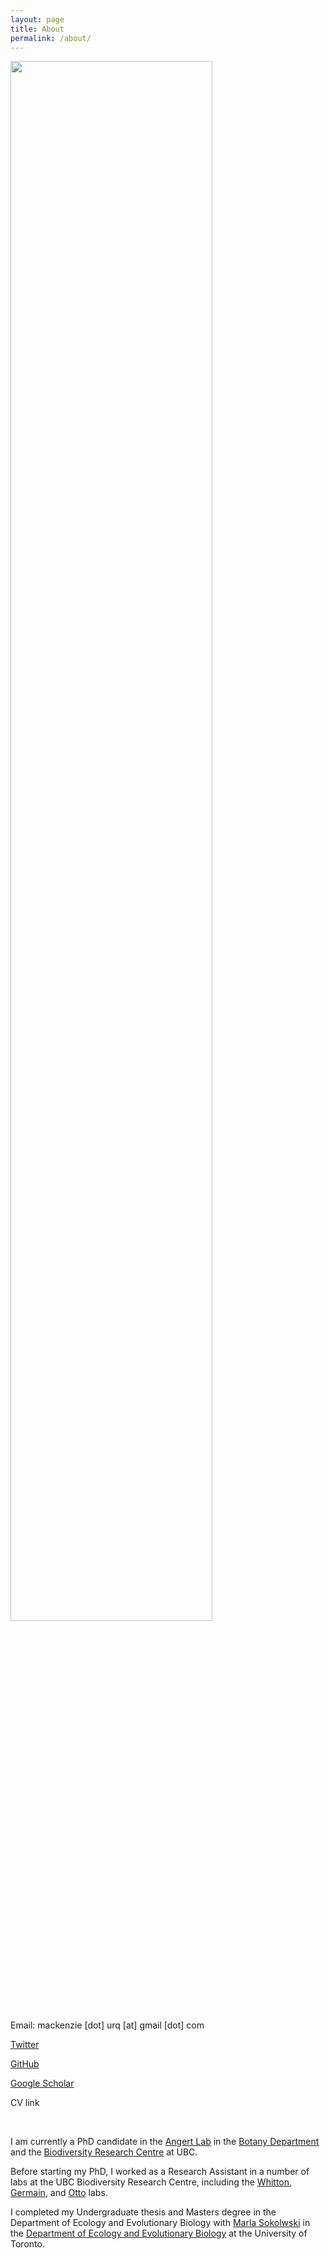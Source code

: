 ```yaml
---
layout: page
title: About
permalink: /about/
---
```


<div class="row">
 <div class="column2">
   <img src="/assets/three_sisters_collecting.jpg" style="width:80%">
 </div>
 <div class="column2">
  <p> Email: mackenzie [dot] urq [at] gmail [dot] com <p> <a href="https://twitter.com/macurqcron">Twitter</a> <p> <a href="https://github.com/macurqcron">GitHub</a> <p> <a href="https://scholar.google.ca/citations?user=rMkvEq8AAAAJ&hl=en"> Google Scholar </a> <p> CV link </p>
<br>

I am currently a PhD candidate in the <a href="https://angert.github.io/">Angert Lab</a> in the <a href="https://www.botany.ubc.ca/">Botany Department</a> and the <a href="https://biodiversity.ubc.ca/">Biodiversity Research Centre</a> at UBC. 

Before starting my PhD, I worked as a Research Assistant in a number of labs at the UBC Biodiversity Research Centre, including the <a href="http://whittonlab.weebly.com/">Whitton</a>, <a href="https://germainlab.weebly.com/">Germain</a>, and <a href="https://www.zoology.ubc.ca/~otto/">Otto</a> labs. 

I completed my Undergraduate thesis and Masters degree in the Department of Ecology and Evolutionary Biology with <a href="https://sokolowski.eeb.utoronto.ca/">Marla Sokolwski</a> in the <a href="https://eeb.utoronto.ca/"> Department of Ecology and Evolutionary Biology</a> at the University of Toronto. 
